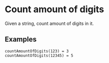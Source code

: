 # Count amount of digits

Given a string, count amount of digits in it.

## Examples

```
countAmountOfDigits(123) = 3
countAmountOfDigits(12345) = 5
```
